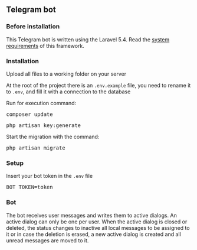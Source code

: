 <h2>Telegram bot</h2>
<h3>Before installation</h3>
<p>This Telegram bot is written using the Laravel 5.4. Read the <a href="https://laravel.com/docs/5.4/installation#server-requirements">system requirements</a> of this framework.</p>

<h3>Installation</h3>
<p>Upload all files to a working folder on your server</p>

<p>At the root of the project there is an <code>.env.example</code> file, you need to rename it to <code>.env</code>, and fill it with a connection to the database</p>

<p>Run for execution command:</p>
<pre>composer update</pre>
<pre>php artisan key:generate</pre>
<p>Start the migration with the command:</p>
<pre>php artisan migrate</pre>
<h3>Setup</h3>
<p>Insert your bot token in the <code>.env</code> file</p>
<pre>BOT_TOKEN=token</pre> 
<h3>Bot</h3>
<p>The bot receives user messages and writes them to active dialogs. An active dialog can only be one per user. When the active dialog is closed or deleted, the status changes to inactive all local messages to be assigned to it or in case the deletion is erased, a new active dialog is created and all unread messages are moved to it.</p>
